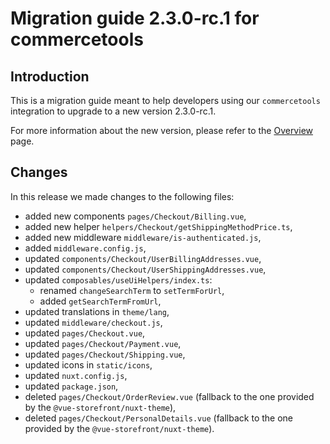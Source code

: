 # Migration guide 2.3.0-rc.1 for commercetools

## Introduction

This is a migration guide meant to help developers using our `commercetools` integration to upgrade to a new version 2.3.0-rc.1.

For more information about the new version, please refer to the [Overview](./overview.md) page.

## Changes

In this release we made changes to the following files:
- added new components `pages/Checkout/Billing.vue`,
- added new helper `helpers/Checkout/getShippingMethodPrice.ts`,
- added new middleware `middleware/is-authenticated.js`,
- added `middleware.config.js`,
- updated `components/Checkout/UserBillingAddresses.vue`,
- updated `components/Checkout/UserShippingAddresses.vue`,
- updated `composables/useUiHelpers/index.ts`:
  - renamed `changeSearchTerm` to `setTermForUrl`,
  - added `getSearchTermFromUrl`,
- updated translations in `theme/lang`,
- updated `middleware/checkout.js`,
- updated `pages/Checkout.vue`,
- updated `pages/Checkout/Payment.vue`,
- updated `pages/Checkout/Shipping.vue`,
- updated icons in `static/icons`,
- updated `nuxt.config.js`,
- updated `package.json`,
- deleted `pages/Checkout/OrderReview.vue` (fallback to the one provided by the `@vue-storefront/nuxt-theme`),
- deleted `pages/Checkout/PersonalDetails.vue` (fallback to the one provided by the `@vue-storefront/nuxt-theme`).